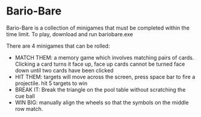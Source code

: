 # Bario-Bare
Bario-Bare is a collection of minigames that must be completed within the time limit.
To play, download and run bariobare.exe

There are 4 minigames that can be rolled:
 - MATCH THEM: a memory game which involves matching pairs of cards. Clicking a card turns it face up, face up cards cannot be turned face down until two cards have been clicked
 - HIT THEM: targets will move across the screen, press space bar to fire a projectile. hit 5 targets to win
 - BREAK IT: Break the triangle on the pool table without scratching the cue ball
 - WIN BIG: manually align the wheels so that the symbols on the middle row match.
